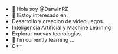 - 👋 Hola soy @DarwinRZ
- 👀 IEstoy interesado en:
- Desarrollo y creacion de videojuegos.
- Inteligencia Artificial y Machine Learning.
- Explorar nuevas tecnologías.
- 🌱 I’m currently learning ...
- C++
<!---
DarwinRZ/DarwinRZ is a ✨ special ✨ repository because its `README.md` (this file) appears on your GitHub profile.
You can click the Preview link to take a look at your changes.
--->

